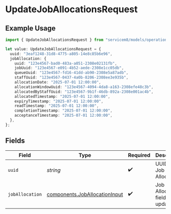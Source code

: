 # UpdateJobAllocationsRequest

## Example Usage

```typescript
import { UpdateJobAllocationsRequest } from "servicem8/models/operations";

let value: UpdateJobAllocationsRequest = {
  uuid: "3eaf1248-31d8-4775-a805-14e8c85b6e96",
  jobAllocation: {
    uuid: "123e4567-bad0-483a-a051-2308e02131fb",
    jobUuid: "123e4567-e091-4b52-aede-2308e1cc05db",
    queueUuid: "123e4567-fd16-41dd-ab90-2308e5a87adb",
    staffUuid: "123e4567-0437-4a0b-8206-2308ee3e935b",
    allocationDate: "2025-07-01 12:00:00",
    allocationWindowUuid: "123e4567-4094-4da8-a163-2308efe48c3b",
    allocatedByStaffUuid: "123e4567-9b1f-46db-892a-2308e001ac4b",
    allocatedTimestamp: "2025-07-01 12:00:00",
    expiryTimestamp: "2025-07-01 12:00:00",
    readTimestamp: "2025-07-01 12:00:00",
    completionTimestamp: "2025-07-01 12:00:00",
    acceptanceTimestamp: "2025-07-01 12:00:00",
  },
};
```

## Fields

| Field                                                                          | Type                                                                           | Required                                                                       | Description                                                                    |
| ------------------------------------------------------------------------------ | ------------------------------------------------------------------------------ | ------------------------------------------------------------------------------ | ------------------------------------------------------------------------------ |
| `uuid`                                                                         | *string*                                                                       | :heavy_check_mark:                                                             | UUID of the Job Allocation                                                     |
| `jobAllocation`                                                                | [components.JobAllocationInput](../../models/components/joballocationinput.md) | :heavy_check_mark:                                                             | Job Allocation fields to update                                                |